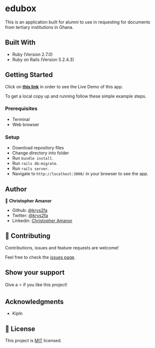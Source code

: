 # edubox

This is an application built for alumni to use in requesting for documents from tertiary institutions in Ghana.

## Built With

- Ruby (Version 2.7.0)
- Ruby on Rails (Version 5.2.4.3)

## Getting Started

Click on **[this link](https://www.kipln.herokuapp.com/)** in order to see the Live Demo of this app.

To get a local copy up and running follow these simple example steps.

### Prerequisites

- Terminal
- Web browser

### Setup

- Download repository files
- Change directory into folder
- Run `bundle install`.
- Run `rails db:migrate`.
- Run `rails server`.
- Navigate to `http://localhost:3000/` in your browser to see the app.

## Author

👤 **Christopher Amanor**

- Github: [@krys2fa](https://github.com/krys2fa)
- Twitter: [@krys2fa](https://twitter.com/krys2fa)
- Linkedin: [Christopher Amanor](https://www.linkedin.com/in/christopher-amanor/)

## 🤝 Contributing

Contributions, issues and feature requests are welcome!

Feel free to check the [issues page](https://github.com/krys2fa/edubox/issues).

## Show your support

Give a ⭐️ if you like this project!

## Acknowledgments
- Kipln

## 📝 License

This project is [MIT](lic.url) licensed.
